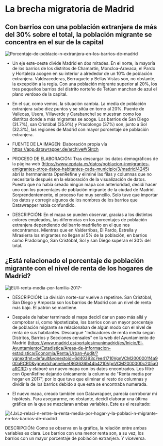 # La brecha migratoria de Madrid
## Con barrios con una población extranjera de más del 30% sobre el total, la población migrante se concentra en el sur de la capital

![Porcentaje-de-poblacio-n-extranjera-en-los-barrios-de-madrid](https://user-images.githubusercontent.com/90325763/143934255-697b9079-4186-43f5-b179-63e3c95a9178.png)

- Un eje este-oeste divide Madrid en dos mitades. En el norte, la mayoría de los barrios de los distritos de Chamartín, Moncloa-Aravaca, el Pardo y Hortaleza acogen en su interior a alrededor de un 10% de población extranjera. Valdeacederas, Berruguete y Bellas Vistas son, no obstante, la excepción a la regla. Con una población migrante superior al 20%, los tres pequeños barrios del distrito norteño de Tetúan manchan de azul el plano verdoso de la capital.

- En el sur, como vemos, la situación cambia. La media de población extranjera sube diez puntos y se sitúa en torno al 20%. Puente de Vallecas, Usera, Villaverde y Carabanchel se muestran como los distritos donde a más migrantes se acoge. Los barrios de San Diego (31.7%), san Cristóbal (35.9%) y Pradolongo (37%) son, junto a Sol (32.3%), las regiones de Madrid con mayor porcentaje de población extranjera.

- FUENTE DE LA IMAGEN: Elaboración propia vía https://app.datawrapper.de/archive#/5ktch

- PROCESO DE ELABORACIÓN: Tras descargar los datos demográficos de la página web (https://www.epdata.es/datos/poblacion-inmigrantes-emigrantes-otros-datos-habitantes-cada-municipio/3/madrid/4245) abrí la herrmanienta OpenRefine y eliminé las filas y columnas que no necesitaría después en la elaboración de la visualización de datos. Puesto que no había creado ningún mapa con anterioridad, decidí hacer uno con los porcentajes de población migrante de la ciudad de Madrid. Sorprendentemente, el proceso fue muy sencillo. Solo tuve que importar los datos y corregir algunos de los nombres de los barrios que Datawrapper había confundido.

- DESCRIPCIÓN: En el mapa se pueden observar, gracias a los distintos colores empleados, las diferencias en los porcentajes de población extranjera dependiendo del barrio madrileño en el que nos encontramos. Mientras que en Valderribas, El Pardo, Estrella y Mirasierra los migrantes no llegan al 5% de la población, en barrios como Pradolongo, San Cristóbal, Sol y san Diego superan el 30% del total.

## ¿Está relacionado el porcentaje de población migrante con el nivel de renta de los hogares de Madrid?

![jEUlI-renta-media-por-familia-2017-](https://user-images.githubusercontent.com/90325763/144118372-0f1e976d-8a9f-42e7-ba75-0f4f6ac40cd2.png)

- DESCRIPCIÓN: La división norte-sur vuelve a repetirse. San Cristóbal, San Diego y Amposta son los barrios de Madrid con un nivel de renta más bajo. El patrón se mantiene.

- Después de haber terminado el mapa decidí dar un paso más allá y comprobar si, como hipotetizaba, los barrios con un mayor porcentaje de población migrante se relacionaban de algún modo con el nivel de renta de sus habitantes. Descargué "Indicadores de renta media según  Distritos, Barrios y Secciones censales" en la web del Ayuntamiento de Madrid (https://www.madrid.es/portales/munimadrid/es/Inicio/El-Ayuntamiento/Estadistica/Areas-de-informacion-estadistica/Economia/Renta/Urban-Audit/?vgnextfmt=default&vgnextoid=6d40393c7ee41710VgnVCM2000001f4a900aRCRD&vgnextchannel=ef863636b44b4210VgnVCM2000000c205a0aRCRD) y elaboré un nuevo mapa con los datos encontrados. Los filtré con OpenRefine dejando únicamente la columna de "Renta media por hogar en 2017", por lo que tuve que eliminar el resto de columnas y dividir la de los barrios debido a que esta se encontraba numerada. 

- El nuevo mapa, creado también con Datawrapper, parecía corroborar mi hipótesis. Para asegurarme, no obstante, decidí elaborar una última gráfica en la que se mezclaran ambas variables. Este es el resultado:

![4JxLz-relaci-n-entre-la-renta-media-por-hogar-y-la-poblaci-n-migrante-en-los-barrios-de-madrid](https://user-images.githubusercontent.com/90325763/144118379-2c2ce963-9fe3-42ec-b6cc-cb4251496776.png)

DESCRIPCIÓN: Como se observa en la gráfica, la relación entre ambas variables es clara. Los barrios con una menor renta son, a su vez, los barrios con un mayor porcentaje de población extranjera. Y viceversa.